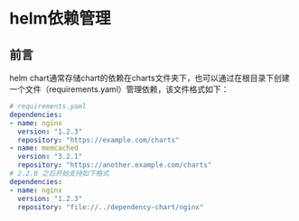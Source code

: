 # helm依赖管理

## 前言

helm chart通常存储chart的依赖在charts文件夹下，也可以通过在根目录下创建一个文件（requirements.yaml）管理依赖，该文件格式如下：

```YAML
# requirements.yaml
dependencies:
- name: nginx
  version: "1.2.3"
  repository: "https://example.com/charts"
- name: memcached
  version: "3.2.1"
  repository: "https://another.example.com/charts"
# 2.2.0 之后开始支持如下格式
dependencies:
- name: nginx
  version: "1.2.3"
  repository: "file://../dependency-chart/nginx"
```